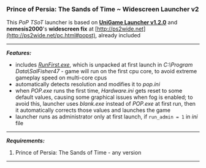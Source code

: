 ### Prince of Persia: The Sands of Time ~ Widescreen Launcher v2

This *PoP TSoT* launcher is based on **[UniGame Launcher v1.2.0](https://github.com/alex47exe/UniGame-Launcher/releases/tag/v1.2.0)** and **nemesis2000**'s **widescreen fix** at [http://ps2wide.net](http://ps2wide.net/pc.html#popst), already included

------

***Features:***

- includes *[RunFirst.exe](https://www.activeplus.com/products/runfirst)*, which is unpacked at first launch in *C:\Program Data\SalFisher47* - game will run on the first cpu core, to avoid extreme gameplay speed on multi-core cpus
- automatically detects resolution and modifies it to *pop.ini*
- when *POP.exe* runs the first time, *Hardware.ini* gets reset to some default values, causing some graphical issues when fog is enabled; to avoid this, launcher uses *blank.exe* instead of *POP.exe* at first run, then it automatically corrects those values and launches the game
- launcher runs as administrator only at first launch, if `run_admin = 1` in *ini* file

------

***Requirements:***

1. Prince of Persia: The Sands of Time - any version

------

